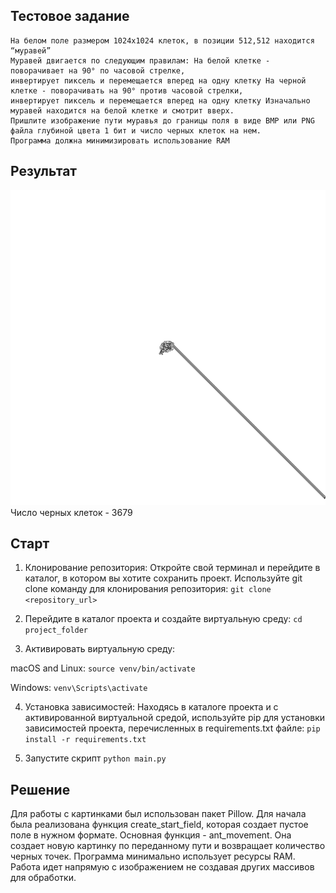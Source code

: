 ## Тестовое задание

```
На белом поле размером 1024x1024 клеток, в позиции 512,512 находится “муравей”
Муравей двигается по следующим правилам: На белой клетке - поворачивает на 90° по часовой стрелке, 
инвертирует пиксель и перемещается вперед на одну клетку На черной клетке - поворачивать на 90° против часовой стрелки, 
инвертирует пиксель и перемещается вперед на одну клетку Изначально муравей находится на белой клетке и смотрит вверх. 
Пришлите изображение пути муравья до границы поля в виде BMP или PNG файла глубиной цвета 1 бит и число черных клеток на нем. 
Программа должна минимизировать использование RAM
```

## Результат
![result_field.png](result_field.png)
Число черных клеток - 3679

## Старт

1. Клонирование репозитория: Откройте свой терминал и перейдите в каталог, в котором вы хотите сохранить проект. Используйте git clone команду для клонирования репозитория:
```git clone <repository_url>```

2. Перейдите в каталог проекта и создайте виртуальную среду:
```cd project_folder```

3. Активировать виртуальную среду:

macOS and Linux:
```source venv/bin/activate```

Windows:
```venv\Scripts\activate```

4. Установка зависимостей: Находясь в каталоге проекта и с активированной виртуальной средой, используйте pip для установки зависимостей проекта, перечисленных в requirements.txt файле:
```pip install -r requirements.txt```

5. Запустите скрипт
```python main.py```

## Решение

Для работы с картинками был использован пакет Pillow.
Для начала была реализована функция create_start_field, которая создает пустое поле в нужном формате. 
Основная функция - ant_movement. Она создает новую картинку по переданному пути и возвращает количество черных точек.
Программа минимально использует ресурсы RAM. Работа идет напрямую с изображением не создавая других массивов для обработки.
